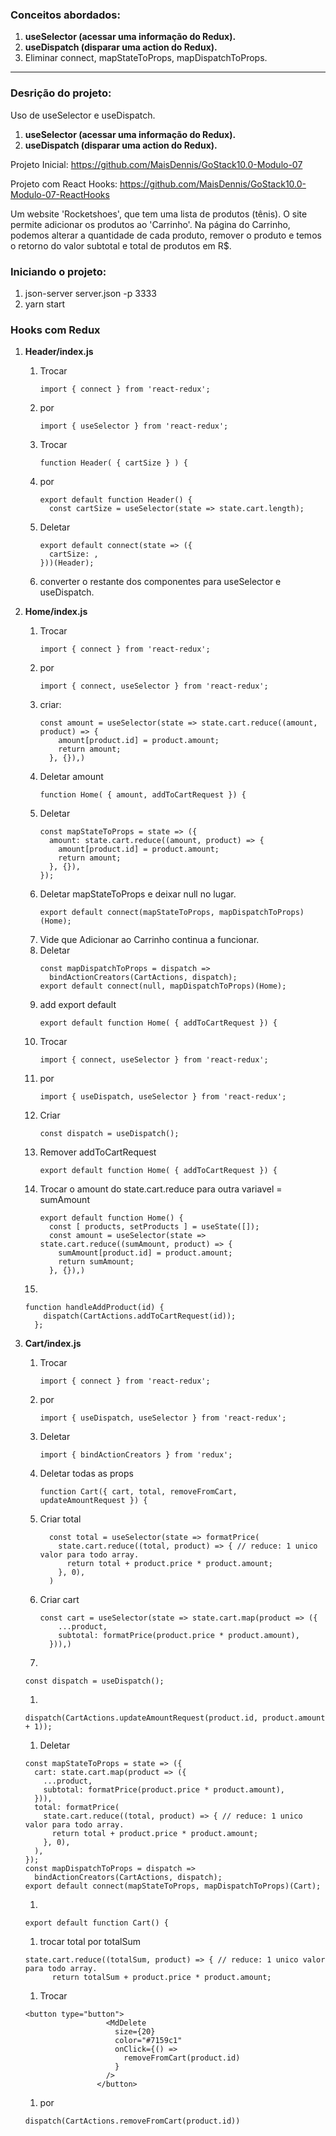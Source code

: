 ### Conceitos abordados:

1.  **useSelector (acessar uma informação do Redux).**
2.  **useDispatch (disparar uma action do Redux).**
3.  Eliminar connect, mapStateToProps, mapDispatchToProps.

___

### Desrição do projeto:

Uso de useSelector e useDispatch.
1.  **useSelector (acessar uma informação do Redux).**
2.  **useDispatch (disparar uma action do Redux).**

Projeto Inicial: https://github.com/MaisDennis/GoStack10.0-Modulo-07

Projeto com React Hooks: https://github.com/MaisDennis/GoStack10.0-Modulo-07-ReactHooks

Um website 'Rocketshoes', que tem uma lista de produtos (tênis). O site permite adicionar os produtos ao 'Carrinho'. Na página do Carrinho,  podemos alterar a quantidade de cada produto, remover o produto e temos o retorno do valor subtotal e total de produtos em R$.

### Iniciando o projeto:

1.  json-server server.json -p 3333
2.  yarn start

### Hooks com Redux

1. **Header/index.js**
    1. Trocar
        ```
        import { connect } from 'react-redux';
        ```
    1. por
        ```
        import { useSelector } from 'react-redux';
        ```
    1. Trocar
        ```
        function Header( { cartSize } ) {
        ```
    1. por
        ```
        export default function Header() {
          const cartSize = useSelector(state => state.cart.length);
        ```
    1. Deletar
        ```
        export default connect(state => ({
          cartSize: ,
        }))(Header);
        ```
    1. converter o restante dos componentes para useSelector e useDispatch.

1. **Home/index.js**
    1. Trocar
        ```
        import { connect } from 'react-redux';
        ```
    1. por
        ```
        import { connect, useSelector } from 'react-redux';
        ```
    1. criar:
        ```
        const amount = useSelector(state => state.cart.reduce((amount, product) => {
            amount[product.id] = product.amount;
            return amount;
          }, {}),)
        ```
    1. Deletar amount
        ```
        function Home( { amount, addToCartRequest }) {
        ```
    1. Deletar
        ```
        const mapStateToProps = state => ({
          amount: state.cart.reduce((amount, product) => {
            amount[product.id] = product.amount;
            return amount;
          }, {}),
        });
        ```
    1. Deletar mapStateToProps e deixar null no lugar.
        ```
        export default connect(mapStateToProps, mapDispatchToProps)(Home);
        ```
    1. Vide que Adicionar ao Carrinho continua a funcionar.
    2. Deletar
        ```
        const mapDispatchToProps = dispatch =>
          bindActionCreators(CartActions, dispatch);
        export default connect(null, mapDispatchToProps)(Home);
        ```
    1. add export default
        ```
        export default function Home( { addToCartRequest }) {
        ```
    1. Trocar
        ```
        import { connect, useSelector } from 'react-redux';
        ```
    1. por
        ```
        import { useDispatch, useSelector } from 'react-redux';
        ```
    1. Criar
        ```
        const dispatch = useDispatch();
        ```
    1. Remover addToCartRequest
        ```
        export default function Home( { addToCartRequest }) {
        ```
    1. Trocar o amount do state.cart.reduce para outra variavel = sumAmount
        ```
        export default function Home() {
          const [ products, setProducts ] = useState([]);
          const amount = useSelector(state => state.cart.reduce((sumAmount, product) => {
            sumAmount[product.id] = product.amount;
            return sumAmount;
          }, {}),)
        ```
    1.
      ```
      function handleAddProduct(id) {
          dispatch(CartActions.addToCartRequest(id));
        };
      ```

1. **Cart/index.js**
    1. Trocar
        ```
        import { connect } from 'react-redux';
        ```
    1. por
        ```
        import { useDispatch, useSelector } from 'react-redux';
        ```
    1. Deletar
        ```
        import { bindActionCreators } from 'redux';
        ```
    1. Deletar todas as props
        ```
        function Cart({ cart, total, removeFromCart, updateAmountRequest }) {
        ```
    1. Criar total
        ```
          const total = useSelector(state => formatPrice(
            state.cart.reduce((total, product) => { // reduce: 1 unico valor para todo array.
              return total + product.price * product.amount;
            }, 0),
          )
        ```
    1. Criar cart
        ```
        const cart = useSelector(state => state.cart.map(product => ({
            ...product,
            subtotal: formatPrice(product.price * product.amount),
          })),)
        ```
    1.
    ```
    const dispatch = useDispatch();
    ```
    1.
    ```
    dispatch(CartActions.updateAmountRequest(product.id, product.amount + 1));
    ```
    1. Deletar
    ```
    const mapStateToProps = state => ({
      cart: state.cart.map(product => ({
        ...product,
        subtotal: formatPrice(product.price * product.amount),
      })),
      total: formatPrice(
        state.cart.reduce((total, product) => { // reduce: 1 unico valor para todo array.
          return total + product.price * product.amount;
        }, 0),
      ),
    });
    const mapDispatchToProps = dispatch =>
      bindActionCreators(CartActions, dispatch);
    export default connect(mapStateToProps, mapDispatchToProps)(Cart);
    ```
    1.
    ```
    export default function Cart() {
    ```
    1. trocar total por totalSum
    ```
    state.cart.reduce((totalSum, product) => { // reduce: 1 unico valor para todo array.
          return totalSum + product.price * product.amount;
    ```
    1. Trocar
    ```
    <button type="button">
                      <MdDelete
                        size={20}
                        color="#7159c1"
                        onClick={() =>
                          removeFromCart(product.id)
                        }
                      />
                    </button>
    ```
    1. por
    ```
    dispatch(CartActions.removeFromCart(product.id))
    ```



